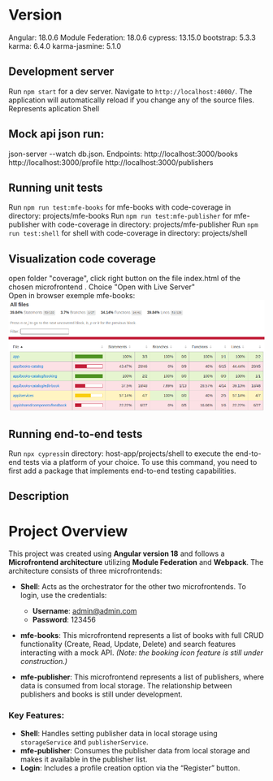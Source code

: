 # Version

Angular: 18.0.6
Module Federation: 18.0.6
cypress: 13.15.0
bootstrap: 5.3.3
karma: 6.4.0
karma-jasmine: 5.1.0

## Development server

Run `npm start` for a dev server. Navigate to `http://localhost:4000/`. The application will automatically reload if you change any of the source files. Represents aplication Shell
## Mock api json run:
json-server --watch db.json.
Endpoints:
http://localhost:3000/books
http://localhost:3000/profile
http://localhost:3000/publishers

## Running unit tests

Run `npm run test:mfe-books`      for mfe-books with code-coverage      in directory: projects/mfe-books
Run `npm run test:mfe-publisher`  for mfe-publisher with code-coverage  in directory: projects/mfe-publisher
Run `npm run test:shell`          for shell with code-coverage          in directory: projects/shell

## Visualization code coverage

open folder "coverage", click right button on the file index.html of the chosen microfrontend . Choice "Open with Live Server"\
Open in browser exemple mfe-books:
![alt text](image-1.png)

## Running end-to-end tests

Run `npx cypress`in directory: host-app/projects/shell to execute the end-to-end tests via a platform of your choice. To use this command, you need to first add a package that implements end-to-end testing capabilities.

## Description
# Project Overview

This project was created using **Angular version 18** and follows a **Microfrontend architecture** utilizing **Module Federation** and **Webpack**. The architecture consists of three microfrontends:

- **Shell**: Acts as the orchestrator for the other two microfrontends. To login, use the credentials:
  - **Username**: admin@admin.com
  - **Password**: 123456

- **mfe-books**: This microfrontend represents a list of books with full CRUD functionality (Create, Read, Update, Delete) and search features interacting with a mock API. *(Note: the booking icon feature is still under construction.)*

- **mfe-publisher**: This microfrontend represents a list of publishers, where data is consumed from local storage. The relationship between publishers and books is still under development.

### Key Features:
- **Shell**: Handles setting publisher data in local storage using `storageService` and `publisherService`.
- **mfe-publisher**: Consumes the publisher data from local storage and makes it available in the publisher list.
- **Login**: Includes a profile creation option via the “Register” button.


